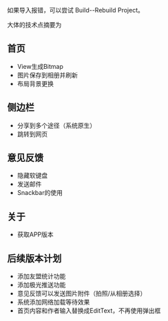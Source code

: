 
如果导入报错，可以尝试 Build--Rebuild Project。


大体的技术点摘要为


## 首页
- View生成Bitmap
- 图片保存到相册并刷新
- 布局背景更换


## 侧边栏
- 分享到多个途径（系统原生）
- 跳转到网页


## 意见反馈
- 隐藏软键盘
- 发送邮件
- Snackbar的使用


## 关于
- 获取APP版本


## 后续版本计划
- 添加友盟统计功能
- 添加极光推送功能
- 意见反馈可以发送图片附件（拍照/从相册选择）
- 系统添加网络加载等待效果
- 首页内容和作者输入替换成EditText，不再使用弹出框